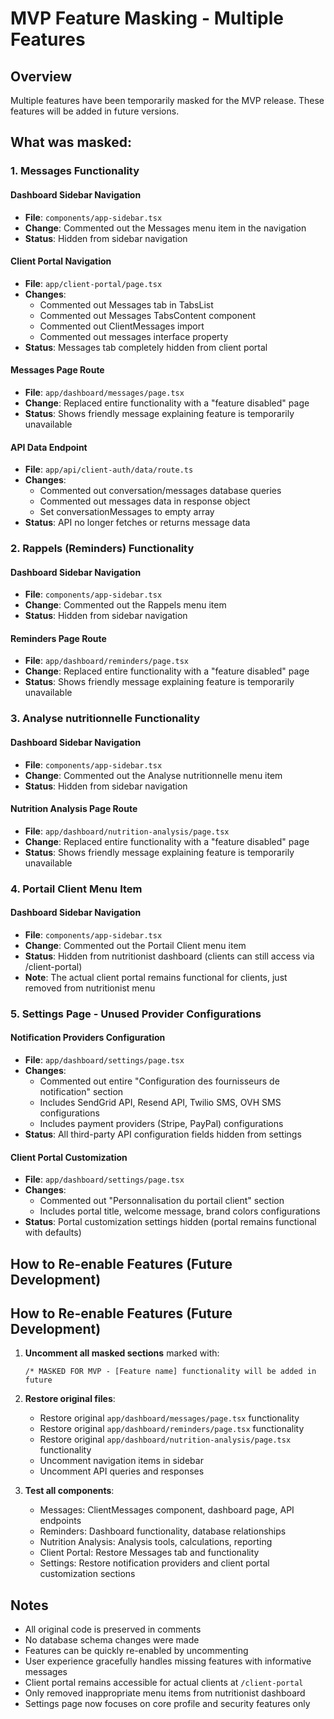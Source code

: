 # MVP Feature Masking - Multiple Features

## Overview

Multiple features have been temporarily masked for the MVP release. These features will be added in future versions.

## What was masked:

### 1. Messages Functionality

#### Dashboard Sidebar Navigation

- **File**: `components/app-sidebar.tsx`
- **Change**: Commented out the Messages menu item in the navigation
- **Status**: Hidden from sidebar navigation

#### Client Portal Navigation

- **File**: `app/client-portal/page.tsx`
- **Changes**:
  - Commented out Messages tab in TabsList
  - Commented out Messages TabsContent component
  - Commented out ClientMessages import
  - Commented out messages interface property
- **Status**: Messages tab completely hidden from client portal

#### Messages Page Route

- **File**: `app/dashboard/messages/page.tsx`
- **Change**: Replaced entire functionality with a "feature disabled" page
- **Status**: Shows friendly message explaining feature is temporarily unavailable

#### API Data Endpoint

- **File**: `app/api/client-auth/data/route.ts`
- **Changes**:
  - Commented out conversation/messages database queries
  - Commented out messages data in response object
  - Set conversationMessages to empty array
- **Status**: API no longer fetches or returns message data

### 2. Rappels (Reminders) Functionality

#### Dashboard Sidebar Navigation

- **File**: `components/app-sidebar.tsx`
- **Change**: Commented out the Rappels menu item
- **Status**: Hidden from sidebar navigation

#### Reminders Page Route

- **File**: `app/dashboard/reminders/page.tsx`
- **Change**: Replaced entire functionality with a "feature disabled" page
- **Status**: Shows friendly message explaining feature is temporarily unavailable

### 3. Analyse nutritionnelle Functionality

#### Dashboard Sidebar Navigation

- **File**: `components/app-sidebar.tsx`
- **Change**: Commented out the Analyse nutritionnelle menu item
- **Status**: Hidden from sidebar navigation

#### Nutrition Analysis Page Route

- **File**: `app/dashboard/nutrition-analysis/page.tsx`
- **Change**: Replaced entire functionality with a "feature disabled" page
- **Status**: Shows friendly message explaining feature is temporarily unavailable

### 4. Portail Client Menu Item

#### Dashboard Sidebar Navigation

- **File**: `components/app-sidebar.tsx`
- **Change**: Commented out the Portail Client menu item
- **Status**: Hidden from nutritionist dashboard (clients can still access via /client-portal)
- **Note**: The actual client portal remains functional for clients, just removed from nutritionist menu

### 5. Settings Page - Unused Provider Configurations

#### Notification Providers Configuration

- **File**: `app/dashboard/settings/page.tsx`
- **Changes**:
  - Commented out entire "Configuration des fournisseurs de notification" section
  - Includes SendGrid API, Resend API, Twilio SMS, OVH SMS configurations
  - Includes payment providers (Stripe, PayPal) configurations
- **Status**: All third-party API configuration fields hidden from settings

#### Client Portal Customization

- **File**: `app/dashboard/settings/page.tsx`
- **Changes**:
  - Commented out "Personnalisation du portail client" section
  - Includes portal title, welcome message, brand colors configurations
- **Status**: Portal customization settings hidden (portal remains functional with defaults)

## How to Re-enable Features (Future Development)

## How to Re-enable Features (Future Development)

1. **Uncomment all masked sections** marked with:

   ```
   /* MASKED FOR MVP - [Feature name] functionality will be added in future
   ```

2. **Restore original files**:

   - Restore original `app/dashboard/messages/page.tsx` functionality
   - Restore original `app/dashboard/reminders/page.tsx` functionality
   - Restore original `app/dashboard/nutrition-analysis/page.tsx` functionality
   - Uncomment navigation items in sidebar
   - Uncomment API queries and responses

3. **Test all components**:
   - Messages: ClientMessages component, dashboard page, API endpoints
   - Reminders: Dashboard functionality, database relationships
   - Nutrition Analysis: Analysis tools, calculations, reporting
   - Client Portal: Restore Messages tab and functionality
   - Settings: Restore notification providers and client portal customization sections

## Notes

- All original code is preserved in comments
- No database schema changes were made
- Features can be quickly re-enabled by uncommenting
- User experience gracefully handles missing features with informative messages
- Client portal remains accessible for actual clients at `/client-portal`
- Only removed inappropriate menu items from nutritionist dashboard
- Settings page now focuses on core profile and security features only
